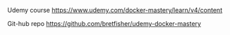 Udemy course
https://www.udemy.com/docker-mastery/learn/v4/content

Git-hub repo
https://github.com/bretfisher/udemy-docker-mastery

